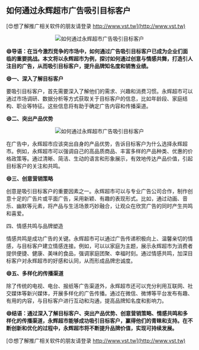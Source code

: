 ## **如何通过永辉超市广告吸引目标客户**

[😍想了解推广相关软件的朋友请登录 http://www.vst.tw](http://www.vst.tw)

 <center><img src="https://vst.tw/MP4/tuiguang/png/1.png" alt="如何通过永辉超市广告吸引目标客户"></center>

**😄导语：在当今激烈竞争的市场中，如何通过广告吸引目标客户已成为企业们面临的重要挑战。本文将以永辉超市为例，探讨如何通过创意与情感共舞，打造引人注目的广告，从而吸引目标客户，提升品牌知名度和销售业绩。**

**😄一、深入了解目标客户**

要吸引目标客户，首先需要深入了解他们的需求、兴趣和消费习惯。永辉超市可以通过市场调研、数据分析等方式获取关于目标客户的信息，比如年龄段、家庭结构、职业等特征。这些信息将有助于确定广告内容和传播渠道。

**😄二、突出产品优势**

 <center><img src="https://vst.tw/MP4/tuiguang/png/6.png" alt="如何通过永辉超市广告吸引目标客户"></center>

在广告中，永辉超市应该突出自身的产品优势，告诉目标客户为什么选择永辉超市。例如，永辉超市可以强调自己的高品质商品、丰富多样的产品种类、优惠的价格政策等。通过清晰、简洁、生动的语言和形象展示，有效地传达产品价值，引起目标客户的关注和共鸣。

**😄三、创意营销策略**

创意是吸引目标客户的重要因素之一。永辉超市可以与专业广告公司合作，制作创意十足的广告片或平面广告，采用新颖、有趣的表现形式。比如，通过动画、音乐、幽默等元素，将产品与生活场景巧妙融合，让观众在欣赏广告的同时产生共鸣和喜爱。

四、情感共鸣与品牌塑造

情感共鸣是成功广告的关键。永辉超市可以通过广告传递积极向上、温馨亲切的情感，与目标客户建立情感连接。例如，可以以家庭为主题，展示永辉超市为消费者提供便捷、健康、美味的食品，强调家庭团聚、幸福时刻。通过情感共鸣，加深目标客户对永辉超市的好感和认同，从而形成品牌忠诚度。

**😄五、多样化的传播渠道**

除了传统的电视、电台、报纸等广告渠道外，永辉超市还可以充分利用互联网、社交媒体等新兴媒体，开展多样化的广告传播。通过在微信、微博等平台发布有趣、有用的内容，与目标客户进行互动和沟通，提高品牌知名度和影响力。

**😄结语：通过深入了解目标客户、突出产品优势、创意营销策略、情感共鸣和多样化的传播渠道，永辉超市能够成功吸引目标客户，赢得他们的青睐和支持。在不断创新和优化的过程中，永辉超市将不断提升品牌价值，实现可持续发展。**

[😍想了解推广相关软件的朋友请登录 http://www.vst.tw](http://www.vst.tw)



